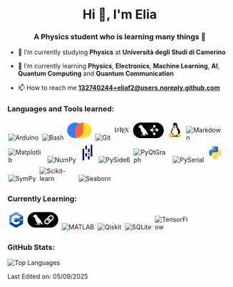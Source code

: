 <!-- ### Hi there 👋 -->

<!--
**eliaf2/eliaf2** is a ✨ _special_ ✨ repository because its `README.md` (this file) appears on your GitHub profile.

Here are some ideas to get you started:

- 🔭 I’m currently working on ...
- 🌱 I’m currently learning ...
- 👯 I’m looking to collaborate on ...
- 🤔 I’m looking for help with ...
- 💬 Ask me about ...
- 📫 How to reach me: ...
- 😄 Pronouns: ...
- ⚡ Fun fact: ...
-->

<!-- 
Copyright (C) 2025 Elia Falcioni

This file is licensed under a BSD 3-Clause.

You should have received a copy of the license along with this work. If not, see <https://opensource.org/licenses/BSD-3-Clause>.  

-->
<h1 align="center">Hi 👋, I'm Elia</h1>
<h3 align="center">A Physics student who is learning many things 🚀</h3>


- 🏫 I’m currently studying **Physics** at **Università degli Studi di Camerino**

<!-- - 🔭 I’m currently working on [Progetto](https://github.com/eliaf2/PySerialRNG) -->

- 🌱 I’m currently learning **Physics**, **Electronics**, **Machine Learning**, **AI**, **Quantum Computing** and **Quantum Communication**

- 📫 How to reach me **132740244+eliaf2@users.noreply.github.com**


### Languages and Tools learned:

<style>
:root {
  --icon-width: 80px;
  --icon-height: 35px;
  --icon-margin-horizontal: 2px;
  --icon-margin-vertical: 4px;
}

.icon {
  max-width: var(--icon-width);
  max-height: var(--icon-height);
  width: auto;
  height: auto;
  object-fit: contain;
  margin: var(--icon-margin-vertical) var(--icon-margin-horizontal);
}
</style>


<img src="https://cdn.worldvectorlogo.com/logos/arduino-1.svg" alt="Arduino" class="icon"> 
<img src="https://www.vectorlogo.zone/logos/gnu_bash/gnu_bash-icon.svg" alt="Bash" class="icon"> 
<img src="ChromaIcon.svg" alt="Chroma" class="icon"> 
<img src="https://www.vectorlogo.zone/logos/git-scm/git-scm-icon.svg" alt="Git" class="icon">
<img src="LatexIcon.png" alt="LaTeX" class="icon">
<img src="LangGraphIcon.svg" alt="LangGraph" class="icon">
<img src="https://raw.githubusercontent.com/devicons/devicon/master/icons/linux/linux-original.svg" alt="Linux" class="icon">
<img src="https://upload.wikimedia.org/wikipedia/commons/thumb/4/48/Markdown-mark.svg/2560px-Markdown-mark.svg.png" alt="Markdown" class="icon">
<img src="https://matplotlib.org/_static/images/documentation.svg" alt="Matplotlib" class="icon">
<img src="https://numpy.org/images/logo.svg" alt="NumPy" class="icon">
<img src="https://raw.githubusercontent.com/devicons/devicon/2ae2a900d2f041da66e950e4d48052658d850630/icons/pandas/pandas-original.svg" alt="Pandas" class="icon"> 
<img src="https://qt-wiki-uploads.s3.amazonaws.com/images/0/07/PySideLogo1.png" alt="PySide6" class="icon"> 
<img src="https://pyqtgraph.readthedocs.io/en/latest/_static/peegee_02.svg" alt="PyQtGraph" class="icon"> 
<img src="https://pyserial.readthedocs.io/en/latest/_static/pyserial.png" alt="PySerial" class="icon"> 
<img src="https://raw.githubusercontent.com/devicons/devicon/master/icons/python/python-original.svg" alt="Python" class="icon"> 
<img src="https://www.sympy.org/static/images/logo.png" alt="SymPy" class="icon">
<img src="https://upload.wikimedia.org/wikipedia/commons/0/05/Scikit_learn_logo_small.svg" alt="Scikit-learn" class="icon">
<img src="https://seaborn.pydata.org/_images/logo-mark-lightbg.svg" alt="Seaborn" class="icon"> 

### Currently Learning:

<img src="https://raw.githubusercontent.com/devicons/devicon/master/icons/cplusplus/cplusplus-original.svg" alt="C++" class="icon">
<img src="LangChainIcon.svg" alt="LangChain" class="icon">
<img src="https://upload.wikimedia.org/wikipedia/commons/2/21/Matlab_Logo.png" alt="MATLAB" class="icon">  
<img src="https://upload.wikimedia.org/wikipedia/commons/5/51/Qiskit-Logo.svg" alt="Qiskit" class="icon"> 
<img src="https://upload.wikimedia.org/wikipedia/commons/3/38/SQLite370.svg" alt="SQLite" class="icon"> 
<img src="https://www.vectorlogo.zone/logos/tensorflow/tensorflow-icon.svg" alt="TensorFlow" class="icon">

### GitHub Stats:

<img src="https://github-readme-stats.vercel.app/api/top-langs?username=eliaf2&show_icons=true&locale=en&layout=compact" alt="Top Languages">


<!-- <p>&nbsp;<img align="center" src="https://github-readme-stats.vercel.app/api?username=eliaf2&show_icons=true&locale=en" alt="eliaf2" /></p> -->

Last Edited on: 05/09/2025